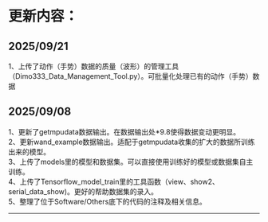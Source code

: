 更新内容：
===
2025/09/21<br>
---
1、上传了动作（手势）数据的质量（波形）的管理工具（Dimo333_Data_Management_Tool.py）。可批量化处理已有的动作（手势）数据

2025/09/08<br>
---
1、更新了getmpudata数据输出。在数据输出处*9.8使得数据变动更明显。<br>
2、更新wand_example数据输出。适配于getmpudata收集的扩大的数据所训练出来的模型。<br>
3、上传了models里的模型和数据集。可以直接使用训练好的模型或数据集自主训练。<br>
4、上传了Tensorflow_model_train里的工具函数（view、show2、serial_data_show)。更好的帮助数据集的录入。<br>
5、整理了位于Software/Others底下的代码的注释及相关信息。<br>


---

